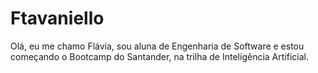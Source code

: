 # Ftavaniello
Olá, eu me chamo Flávia, sou aluna de Engenharia de Software e estou começando o Bootcamp do Santander, na trilha de Inteligência Artificial. 
